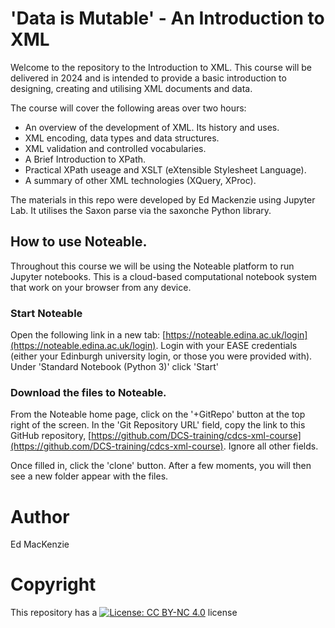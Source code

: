 # 'Data is Mutable' - An Introduction to XML

Welcome to the repository to the Introduction to XML. This course will be delivered in 2024 and is
intended to provide a basic introduction to designing, creating and utilising XML documents and data.

The course will cover the following areas over two hours:
 - An overview of the development of XML. Its history and uses.
 - XML encoding, data types and data structures.
 - XML validation and controlled vocabularies.
 - A Brief Introduction to XPath.
 - Practical XPath useage and XSLT (eXtensible Stylesheet Language).
 - A summary of other XML technologies (XQuery, XProc).

The materials in this repo were developed by Ed Mackenzie using Jupyter Lab. It utilises the Saxon parse via the saxonche Python library.
## How to use Noteable.

Throughout this course we will be using the Noteable platform to run Jupyter notebooks. This is a cloud-based computational notebook system that work on your browser from any 
device.

### Start Noteable

Open the following link in a new tab: [https://noteable.edina.ac.uk/login](https://noteable.edina.ac.uk/login).
Login with your EASE credentials (either your Edinburgh university login, or those you were provided with).
Under 'Standard Notebook (Python 3)' click 'Start'

### Download the files to Noteable.

From the Noteable home page, click on the '+GitRepo' button at the top right of the screen.
In the 'Git Repository URL' field, copy the link to this GitHub repository, [https://github.com/DCS-training/cdcs-xml-course](https://github.com/DCS-training/cdcs-xml-course). 
Ignore all other fields.

Once filled in, click the 'clone' button. After a few moments, you will then see a new folder appear with the files.


# Author
Ed MacKenzie

# Copyright

This repository has a [![License: CC BY-NC 4.0](https://licensebuttons.net/l/by-nc/4.0/80x15.png)](https://creativecommons.org/licenses/by-nc/4.0/) license
